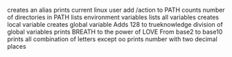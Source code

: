 creates an alias
prints current linux user
add /action to PATH
counts number of directories in PATH
lists environment variables
lists all variables
creates local variable
creates global variable
Adds 128 to trueknowledge
division of global variables
prints BREATH to the power of LOVE
From base2 to base10
prints all combination of letters except oo
prints number with two decimal places

